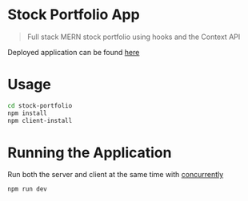 # Stock Portfolio App

> Full stack MERN stock portfolio using hooks and the Context API

Deployed application can be found [here](https://ttp-fullstack-stock-portfolio.herokuapp.com/)

# Usage

```bash
cd stock-portfolio
npm install
npm client-install
```

# Running the Application

Run both the server and client at the same time with [concurrently](https://www.npmjs.com/package/concurrently)

```bash
npm run dev
```
